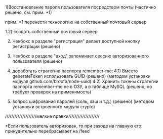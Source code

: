 
1)Восстановление пароля пользователя посредством почты (частично решено, см. прим. *1)

прим. *1 перенести технологию на собственный почтовый сервер

1.2) создать собственный почтовый сервер

2) Чекбокс в разделе "регистрация" делает доступной кнопку регистрации (решено)

3) Чекбокс в разделе "вход" запоминает сессию авторизованного пользователя (решено)

4) доработать стратегию паспорта remember-me:
4.1) Вместо generateToken использовать GUID (решено) (методом установки модуля github.com/broofa/node-uuid)
4.2) Хранить токены стратегии паспорта remember-me не в ОЗУ, а в таблице MySQL (решено, но требует проверок на применимость)

5) вопрос шифрования паролей (соль, хэш и т.д.) (решено) (методом установки встроенного модуля crypto)










////////////////////мелкие правки////////////////////

*Если пользователь авторизован, то при заходе на главную его 
принудительно перебрасывает на /feed